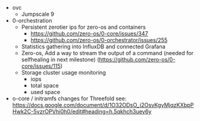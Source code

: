 - ovc
  - Jumpscale 9
- 0-orchestration
  - Persistent zerotier ips for zero-os and containers
    - https://github.com/zero-os/0-core/issues/347
    - https://github.com/zero-os/0-orchestrator/issues/255
  - Statistics gathering into InfluxDB and connected Grafana
  - Zero-os, Add a way to stream the output of a command (needed for selfhealing in next milestone) (https://github.com/zero-os/0-core/issues/115) 
  - Storage cluster usage monitoring
    - iops
    - total space
    - used space
- o-core / initramfs changes for Threefold
  see: https://docs.google.com/document/d/1O32ODsO_j2OsvKgyMjqzKXbpPHwk2C-5vzrOPVhi0h0/edit#heading=h.5qkhch3uey6y
